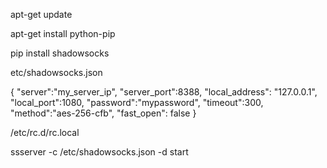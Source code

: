 apt-get update



apt-get install python-pip



pip install shadowsocks



etc/shadowsocks.json


{
    "server":"my_server_ip",
    "server_port":8388,
    "local_address": "127.0.0.1",
    "local_port":1080,
    "password":"mypassword",
    "timeout":300,
    "method":"aes-256-cfb",
    "fast_open": false
}



/etc/rc.d/rc.local


ssserver -c /etc/shadowsocks.json -d start
